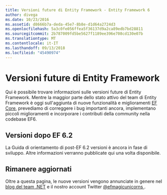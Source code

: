 ```yaml
---
title: Versioni future di Entity Framework - Entity Framework 6
author: divega
ms.date: 10/23/2016
ms.assetid: d8666b7a-deda-45e7-8b8e-d1d64a2724d3
ms.openlocfilehash: 5a3c0fe056ffea5f36137d9a2ca89edb7bd28811
ms.sourcegitcommit: 2b787009fd5be5627f1189ee396e708cd130e07b
ms.translationtype: MT
ms.contentlocale: it-IT
ms.lasthandoff: 09/13/2018
ms.locfileid: "45490974"
---
```

# <a name="future-versions-of-entity-framework"></a>Versioni future di Entity Framework 
Qui è possibile trovare informazioni sulle versioni future di Entity Framework.
Mentre la maggior parte dello stato attivo del team di Entity Framework è oggi sull'aggiunta di nuove funzionalità e miglioramenti [EF Core](https://docs.microsoft.com/en-us/ef/core/index), prevediamo di correggere i bug importanti ancora, implementano piccoli miglioramenti e incorporare i contributi della community nella codebase EF6.

## <a name="post-ef-62-releases"></a>Versioni dopo EF 6.2

La Guida di orientamento di post-EF 6.2 versioni è ancora in fase di sviluppo. Altre informazioni verranno pubblicate qui una volta disponibile.
 
## <a name="staying-up-to-date"></a>Rimanere aggiornati  
  
Oltre a questa pagina, le nuove versioni vengono annunciate in genere nel [blog del team .NET](https://blogs.msdn.microsoft.com/dotnet/tag/entity-framework/) e il nostro account Twitter [ @efmagicunicorns ](http://twitter.com/efmagicunicorns).
  